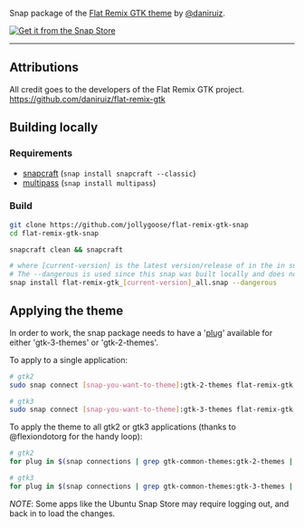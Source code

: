 Snap package of the [Flat Remix GTK theme](https://github.com/daniruiz/flat-remix-gtk) by [@daniruiz](https://github.com/daniruiz).

[![Get it from the Snap Store](https://snapcraft.io/static/images/badges/en/snap-store-black.svg)](https://snapcraft.io/flat-remix-gtk)

---

## Attributions

All credit goes to the developers of the Flat Remix GTK project.
https://github.com/daniruiz/flat-remix-gtk

## Building locally

### Requirements

* [snapcraft](https://snapcraft.io/snapcraft) (```snap install snapcraft --classic```)
* [multipass](https://snapcraft.io/multipass) (```snap install multipass```)

### Build

```sh
git clone https://github.com/jollygoose/flat-remix-gtk-snap
cd flat-remix-gtk-snap

snapcraft clean && snapcraft

# where [current-version] is the latest version/release of in the in snapcraft.yaml file.
# The --dangerous is used since this snap was built locally and does not originate from the snap store
snap install flat-remix-gtk_[current-version]_all.snap --dangerous
```

## Applying the theme

In order to work, the snap package needs to have a '[plug](https://ubuntu.com/blog/a-guide-to-snap-permissions-and-interfaces)' 
available for either 'gtk-3-themes' or 'gtk-2-themes'.

To apply to a single application:

```bash
# gtk2
sudo snap connect [snap-you-want-to-theme]:gtk-2-themes flat-remix-gtk:gtk-2-themes

# gtk3
sudo snap connect [snap-you-want-to-theme]:gtk-3-themes flat-remix-gtk:gtk-3-themes
```

To apply the theme to all gtk2 or gtk3 applications (thanks to @flexiondotorg for the handy loop):

```bash
# gtk2
for plug in $(snap connections | grep gtk-common-themes:gtk-2-themes | awk '{print $2}'); do sudo snap connect ${plug} flat-remix-gtk:gtk-2-themes; done

# gtk3
for plug in $(snap connections | grep gtk-common-themes:gtk-3-themes | awk '{print $2}'); do sudo snap connect ${plug} flat-remix-gtk:gtk-3-themes; done
```

*NOTE*: Some apps like the Ubuntu Snap Store may require logging out, and back in to load the changes.